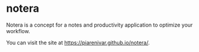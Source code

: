 # notera
Notera is a concept for a notes and productivity application to optimize your workflow.

You can visit the site at https://piarenivar.github.io/notera/.
